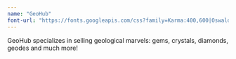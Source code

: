 ```yaml
---
name: "GeoHub"
font-url: "https://fonts.googleapis.com/css?family=Karma:400,600|Oswald:400,700"
---
```


GeoHub specializes in selling geological marvels: gems, crystals, diamonds, geodes and much more!

